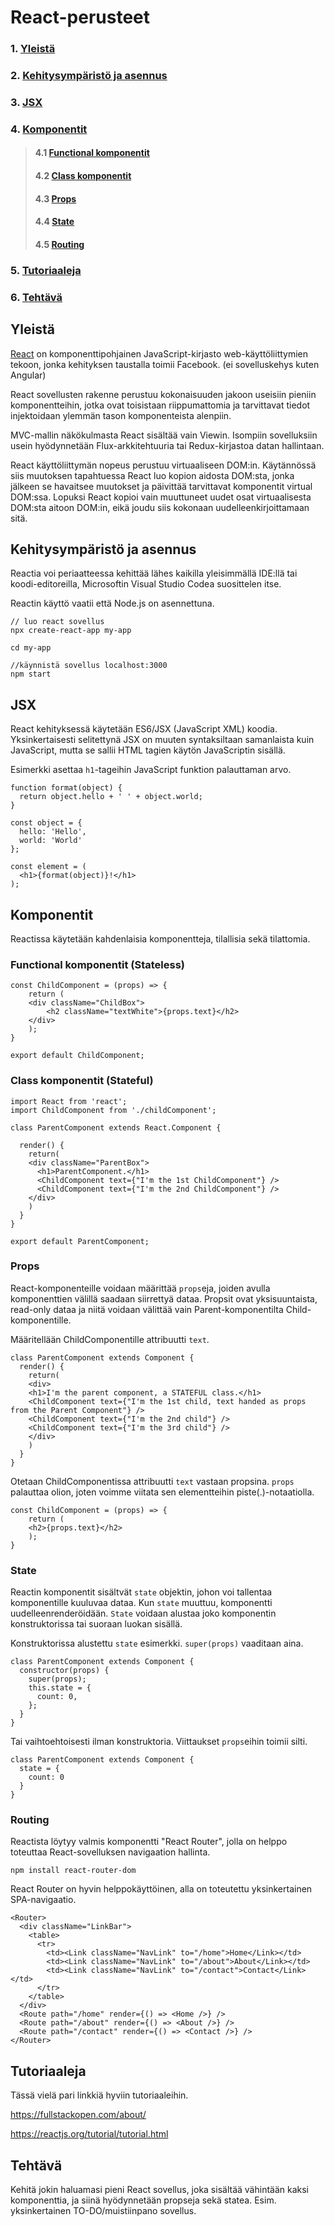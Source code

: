 # React-perusteet

### 1. [Yleistä](#yleistä)
### 2. [Kehitysympäristö ja asennus](#kehitysympäristö-ja-asennus)
### 3. [JSX](#jsx)
### 4. [Komponentit](#komponentit)
>#### 4.1 [Functional komponentit](#functional-komponentit-(stateless))
>#### 4.2 [Class komponentit](#class-komponentit-(stateful))
>#### 4.3 [Props](#props)
>#### 4.4 [State](#state)
>#### 4.5 [Routing](#routing)
### 5. [Tutoriaaleja](#tutoriaaleja)
### 6. [Tehtävä](#tehtävä)

## Yleistä
[React](https://reactjs.org/) on komponenttipohjainen JavaScript-kirjasto web-käyttöliittymien tekoon, jonka kehityksen taustalla toimii Facebook. (ei sovelluskehys kuten Angular)

React sovellusten rakenne perustuu kokonaisuuden jakoon useisiin pieniin komponentteihin, jotka ovat toisistaan riippumattomia ja tarvittavat tiedot injektoidaan ylemmän tason komponenteista alenpiin.

MVC-mallin näkökulmasta React sisältää vain Viewin. Isompiin sovelluksiin usein hyödynnetään Flux-arkkitehtuuria tai Redux-kirjastoa datan hallintaan.

React käyttöliittymän nopeus perustuu virtuaaliseen DOM:in. 
Käytännössä siis muutoksen tapahtuessa React luo kopion aidosta DOM:sta, jonka jälkeen se havaitsee muutokset ja päivittää tarvittavat komponentit virtual DOM:ssa. Lopuksi React kopioi vain muuttuneet uudet osat virtuaalisesta DOM:sta aitoon DOM:in, eikä joudu siis kokonaan uudelleenkirjoittamaan sitä.

## Kehitysympäristö ja asennus

Reactia voi periaatteessa kehittää lähes kaikilla yleisimmällä IDE:llä tai koodi-editoreilla, Microsoftin Visual Studio Codea suosittelen itse.

Reactin käyttö vaatii että Node.js on asennettuna.

```
// luo react sovellus
npx create-react-app my-app

cd my-app

//käynnistä sovellus localhost:3000
npm start
```

## JSX

React kehityksessä käytetään ES6/JSX (JavaScript XML) koodia. Yksinkertaisesti selitettynä JSX on muuten syntaksiltaan samanlaista kuin JavaScript, mutta se sallii HTML tagien käytön JavaScriptin sisällä.

Esimerkki asettaa ```h1```-tageihin JavaScript funktion palauttaman arvo.
```
function format(object) {
  return object.hello + ' ' + object.world;
}

const object = {
  hello: 'Hello',
  world: 'World'
};

const element = (
  <h1>{format(object)}!</h1>
);
```

## Komponentit

Reactissa käytetään kahdenlaisia komponentteja, tilallisia sekä tilattomia.

### Functional komponentit (Stateless)

```
const ChildComponent = (props) => {
    return (
    <div className="ChildBox">
        <h2 className="textWhite">{props.text}</h2>
    </div>
    );
}

export default ChildComponent;
```

### Class komponentit (Stateful)

```
import React from 'react';
import ChildComponent from './childComponent';

class ParentComponent extends React.Component {

  render() {
    return(
    <div className="ParentBox">
      <h1>ParentComponent.</h1>
      <ChildComponent text={"I'm the 1st ChildComponent"} />
      <ChildComponent text={"I'm the 2nd ChildComponent"} />
    </div>
    )
  }
}

export default ParentComponent;
```

### Props

React-komponenteille voidaan määrittää ```props```eja, joiden avulla komponenttien välillä saadaan siirrettyä dataa.
Propsit ovat yksisuuntaista, read-only dataa ja niitä voidaan välittää vain Parent-komponentilta Child-komponentille.

Määritellään ChildComponentille attribuutti ```text```.
```
class ParentComponent extends Component {
  render() {
    return(
    <div>
    <h1>I'm the parent component, a STATEFUL class.</h1>
    <ChildComponent text={"I'm the 1st child, text handed as props from the Parent Component"} />
    <ChildComponent text={"I'm the 2nd child"} />
    <ChildComponent text={"I'm the 3rd child"} />
    </div>
    )
  }
}
```

Otetaan ChildComponentissa attribuutti ```text``` vastaan propsina.
```props``` palauttaa olion, joten voimme viitata sen elementteihin piste(.)-notaatiolla.
```
const ChildComponent = (props) => {
    return (
    <h2>{props.text}</h2>
    );
}

```

### State

Reactin komponentit sisältvät ```state``` objektin, johon voi tallentaa komponentille kuuluvaa dataa.
Kun ```state``` muuttuu, komponentti uudelleenrenderöidään.
```State``` voidaan alustaa joko komponentin konstruktorissa tai suoraan luokan sisällä.

Konstruktorissa alustettu ```state``` esimerkki. ```super(props)``` vaaditaan aina.

```
class ParentComponent extends Component {
  constructor(props) {
    super(props);
    this.state = {
      count: 0,
    };
  }
}
```

Tai vaihtoehtoisesti ilman konstruktoria. Viittaukset ```props```eihin toimii silti.
```
class ParentComponent extends Component {
  state = {
    count: 0
  }
}
```

### Routing

Reactista löytyy valmis komponentti "React Router", jolla on helppo toteuttaa React-sovelluksen navigaation hallinta.
```
npm install react-router-dom
```

React Router on hyvin helppokäyttöinen, alla on toteutettu yksinkertainen SPA-navigaatio.
```
<Router>
  <div className="LinkBar">
    <table>
      <tr>
        <td><Link className="NavLink" to="/home">Home</Link></td>
        <td><Link className="NavLink" to="/about">About</Link></td>
        <td><Link className="NavLink" to="/contact">Contact</Link></td>
      </tr>
    </table>
  </div>
  <Route path="/home" render={() => <Home />} />
  <Route path="/about" render={() => <About />} />
  <Route path="/contact" render={() => <Contact />} />
</Router>
```

## Tutoriaaleja

Tässä vielä pari linkkiä hyviin tutoriaaleihin.

https://fullstackopen.com/about/

https://reactjs.org/tutorial/tutorial.html

## Tehtävä

Kehitä jokin haluamasi pieni React sovellus, joka sisältää vähintään kaksi komponenttia, ja siinä hyödynnetään propseja sekä statea. Esim. yksinkertainen TO-DO/muistiinpano sovellus.